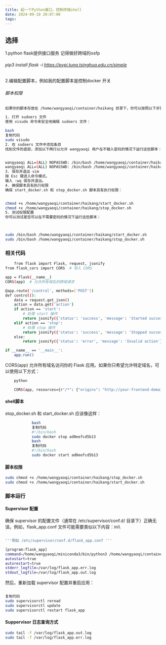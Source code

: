 ```yaml
---
title: 起一个Python接口，控制终端shell
date: 2024-09-10 20:07:00
tags:
---
```


## 选择
1.python  flask提供接口服务 记得做好跨域的osfp
###### pip3 install flask -i https://pypi.tuna.tsinghua.edu.cn/simple
2.编辑配置脚本，例如我的配置脚本是控制docker 开关   
###### 脚本权限
``` bash 
如果你的脚本存放在 /home/wangyaoqi/container/haikang 目录下，你可以按照以下步骤来配置 sudo 权限：

1. 打开 sudoers 文件
使用 visudo 命令来安全地编辑 sudoers 文件：

bash
复制代码
sudo visudo
2. 在 sudoers 文件中添加条目
找到文件的底部，添加以下两行以允许 wangyaoqi 用户在不输入密码的情况下运行这些脚本：


wangyaoqi ALL=(ALL) NOPASSWD: /bin/bash /home/wangyaoqi/container/haikang/start_docker.sh
wangyaoqi ALL=(ALL) NOPASSWD: /bin/bash /home/wangyaoqi/container/haikang/stop_docker.sh
3. 保存并退出 vim
按 Esc 键进入命令模式。
输入 :wq 保存并退出。
4. 确保脚本具有执行权限
确保 start_docker.sh 和 stop_docker.sh 脚本具有执行权限：


chmod +x /home/wangyaoqi/container/haikang/start_docker.sh
chmod +x /home/wangyaoqi/container/haikang/stop_docker.sh
5. 测试权限配置
你可以测试是否可以在不需要密码的情况下运行这些脚本：



sudo /bin/bash /home/wangyaoqi/container/haikang/start_docker.sh
sudo /bin/bash /home/wangyaoqi/container/haikang/stop_docker.sh
```

### 相关代码
``` bash 
    from flask import Flask, request, jsonify
from flask_cors import CORS  # 导入 CORS

app = Flask(__name__)
CORS(app)  # 允许所有域名的跨域请求

@app.route('/control', methods=['POST'])
def control():
    data = request.get_json()
    action = data.get('action')
    if action == 'start':
        # 处理 start 操作
        return jsonify({'status': 'success', 'message': 'Started successfully'})
    elif action == 'stop':
        # 处理 stop 操作
        return jsonify({'status': 'success', 'message': 'Stopped successfully'})
    else:
        return jsonify({'status': 'error', 'message': 'Invalid action'})

if __name__ == '__main__':
    app.run()
```
CORS(app) 允许所有域名访问你的 Flask 应用。如果你只希望允许特定域名，可以使用以下方式：
``` bash 
    python

    CORS(app, resources={r"/*": {"origins": "http://your-frontend-domain.com"}})

```
#### shell脚本
stop_docker.sh 和 start_docker.sh 应该像这样：
``` bash 
            bash
            复制代码
            #!/bin/bash
            sudo docker stop ad0eefcd5b13
            bash
            复制代码
            #!/bin/bash
            sudo docker start ad0eefcd5b13
```
#### 脚本权限
``` bash 
sudo chmod +x /home/wangyaoqi/container/haikang/stop_docker.sh
sudo chmod +x /home/wangyaoqi/container/haikang/start_docker.sh
```
### 脚本运行
#### Supervisor 配置

确保 supervisor 的配置文件（通常在 /etc/supervisor/conf.d/ 目录下）正确无误。例如，flask_app.conf 文件可能需要类似以下内容：ini\
``` bash 

'''例如 /etc/supervisor/conf.d/flask_app.conf '''
``` 

``` bash 
[program:flask_app]
command=/home/wangyaoqi/miniconda3/bin/python3 /home/wangyaoqi/container/haikang/app.py   #我的python目录  与运行文件目录 可以自行查
autostart=true
autorestart=true
stderr_logfile=/var/log/flask_app.err.log
stdout_logfile=/var/log/flask_app.out.log
``` 
然后，重新加载 supervisor 配置并重启应用：
``` bash

复制代码
sudo supervisorctl reread
sudo supervisorctl update
sudo supervisorctl restart flask_app
``` 
#### Suppervisor 日志查询方式
``` bash
sudo tail -f /var/log/flask_app.out.log
sudo tail -f /var/log/flask_app.err.log
``` 
